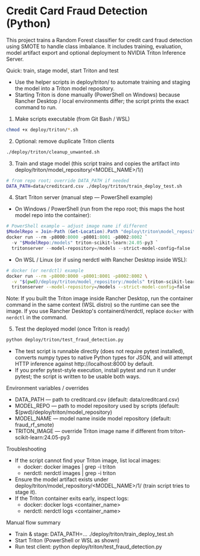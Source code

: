 # Credit Card Fraud Detection (Python)

This project trains a Random Forest classifier for credit card fraud detection using SMOTE to handle class imbalance. It includes training, evaluation, model artifact export and optional deployment to NVIDIA Triton Inference Server.

Quick: train, stage model, start Triton and test
- Use the helper scripts in deploy/triton/ to automate training and staging the model into a Triton model repository.
- Starting Triton is done manually (PowerShell on Windows) because Rancher Desktop / local environments differ; the script prints the exact command to run.

1) Make scripts executable (from Git Bash / WSL)
```bash
chmod +x deploy/triton/*.sh
```

2) Optional: remove duplicate Triton clients
```bash
./deploy/triton/cleanup_unwanted.sh
```

3) Train and stage model (this script trains and copies the artifact into deploy/triton/model_repository/<MODEL_NAME>/1/)
```bash
# from repo root; override DATA_PATH if needed
DATA_PATH=data/creditcard.csv ./deploy/triton/train_deploy_test.sh
```

4) Start Triton server (manual step — PowerShell example)
- On Windows / PowerShell (run from the repo root; this maps the host model repo into the container):
```powershell
# PowerShell example — adjust image name if different
$ModelRepo = Join-Path (Get-Location).Path "deploy\triton\model_repository"
docker run --rm -p8000:8000 -p8001:8001 -p8002:8002 `
  -v "$ModelRepo:/models" triton-scikit-learn:24.05-py3 `
  tritonserver --model-repository=/models --strict-model-config=false
```

- On WSL / Linux (or if using nerdctl with Rancher Desktop inside WSL):
```bash
# docker (or nerdctl) example
docker run --rm -p8000:8000 -p8001:8001 -p8002:8002 \
  -v "$(pwd)/deploy/triton/model_repository:/models" triton-scikit-learn:24.05-py3 \
  tritonserver --model-repository=/models --strict-model-config=false
```

Note: If you built the Triton image inside Rancher Desktop, run the container command in the same context (WSL distro) so the runtime can see the image. If you use Rancher Desktop's containerd/nerdctl, replace `docker` with `nerdctl` in the command.

5) Test the deployed model (once Triton is ready)
```bash
python deploy/triton/test_fraud_detection.py
```
- The test script is runnable directly (does not require pytest installed), converts numpy types to native Python types for JSON, and will attempt HTTP inference against http://localhost:8000 by default.
- If you prefer pytest-style execution, install pytest and run it under pytest; the script is written to be usable both ways.

Environment variables / overrides
- DATA_PATH — path to creditcard.csv (default: data/creditcard.csv)
- MODEL_REPO — path to model repository used by scripts (default: $(pwd)/deploy/triton/model_repository)
- MODEL_NAME — model name inside model repository (default: fraud_rf_smote)
- TRITON_IMAGE — override Triton image name if different from triton-scikit-learn:24.05-py3

Troubleshooting
- If the script cannot find your Triton image, list local images:
  - docker: docker images | grep -i triton
  - nerdctl: nerdctl images | grep -i triton
- Ensure the model artifact exists under deploy/triton/model_repository/<MODEL_NAME>/1/ (train script tries to stage it).
- If the Triton container exits early, inspect logs:
  - docker: docker logs <container_name>
  - nerdctl: nerdctl logs <container_name>

Manual flow summary
- Train & stage: DATA_PATH=... ./deploy/triton/train_deploy_test.sh
- Start Triton (PowerShell or WSL as shown)
- Run test client: python deploy/triton/test_fraud_detection.py

